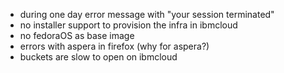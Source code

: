 - during one day error message with "your session terminated"
- no installer support to provision the infra in ibmcloud
- no fedoraOS as base image
- errors with aspera in firefox (why for aspera?)
- buckets are slow to open on ibmcloud

